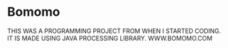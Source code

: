 # Bomomo

THIS WAS A PROGRAMMING PROJECT FROM WHEN I STARTED CODING. IT IS MADE USING JAVA 
PROCESSING LIBRARY. 
WWW.BOMOMO.COM 